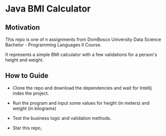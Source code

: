 # Java BMI Calculator 

## Motivation

This repo is one of n assignments from DomBosco University Data Science Bachelor - Programming Languages II Course.

It represents a simple BMI calculator with a few validations for a person's height and weight.

## How to Guide

- Clone the repo and download the dependencies and wait for Intellij index the project.

- Run the program and input some values for height (in meters) and weight (in kilograms)

- Test the business logic and validation methods.

- Star this repo, 
